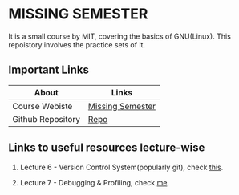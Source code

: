# MISSING SEMESTER

It is a small course by MIT, covering the basics of GNU(Linux).
This repoistory involves the practice sets of it.

## Important Links

| About      | Links |
| ----------- | ----------- |
| Course Webiste      | [Missing Semester](https://www.missing.csail.mit.edu/2020)       |
| Github Repository   | [Repo](https://github.com/missing-semester/missing-semester)        |

## Links to useful resources lecture-wise

1. Lecture 6 - Version Control System(popularly git), check [this](https://github.com/IumoInfinium/missing_semester/blob/main/lecture6/resources.md).

2. Lecture 7 - Debugging & Profiling, check [me](https://github.com/IumoInfinium/missing_semester/blob/main/lecture7/resources.md).

